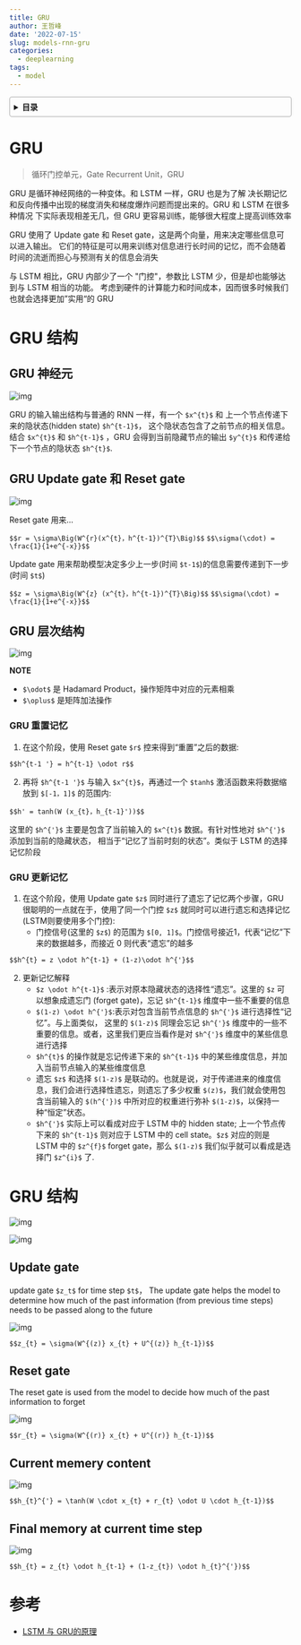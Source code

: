 ```yaml
---
title: GRU
author: 王哲峰
date: '2022-07-15'
slug: models-rnn-gru
categories:
  - deeplearning
tags:
  - model
---
```


<style>
details {
    border: 1px solid #aaa;
    border-radius: 4px;
    padding: .5em .5em 0;
}
summary {
    font-weight: bold;
    margin: -.5em -.5em 0;
    padding: .5em;
}
details[open] {
    padding: .5em;
}
details[open] summary {
    border-bottom: 1px solid #aaa;
    margin-bottom: .5em;
}
img {
    pointer-events: none;
}
</style>

<details><summary>目录</summary><p>

- [GRU](#gru)
- [GRU 结构](#gru-结构)
  - [GRU 神经元](#gru-神经元)
  - [GRU Update gate 和 Reset gate](#gru-update-gate-和-reset-gate)
  - [GRU 层次结构](#gru-层次结构)
    - [GRU 重置记忆](#gru-重置记忆)
    - [GRU 更新记忆](#gru-更新记忆)
- [GRU 结构](#gru-结构-1)
  - [Update gate](#update-gate)
  - [Reset gate](#reset-gate)
  - [Current memery content](#current-memery-content)
  - [Final memory at current time step](#final-memory-at-current-time-step)
- [参考](#参考)
</p></details><p></p>

# GRU

> 循环门控单元，Gate Recurrent Unit，GRU

GRU 是循环神经网络的一种变体。和 LSTM 一样，GRU 也是为了解
决长期记忆和反向传播中出现的梯度消失和梯度爆炸问题而提出来的。GRU 和 LSTM 在很多种情况
下实际表现相差无几，但 GRU 更容易训练，能够很大程度上提高训练效率

GRU 使用了 Update gate 和 Reset gate，这是两个向量，用来决定哪些信息可以进入输出。
它们的特征是可以用来训练对信息进行长时间的记忆，而不会随着时间的流逝而担心与预测有关的信息会消失

与 LSTM 相比，GRU 内部少了一个 "门控"，参数比 LSTM 少，但是却也能够达到与 LSTM 相当的功能。
考虑到硬件的计算能力和时间成本，因而很多时候我们也就会选择更加”实用“的 GRU

# GRU 结构

## GRU 神经元

![img](images/GRU.jpg)

GRU 的输入输出结构与普通的 RNN 一样，有一个 `$x^{t}$` 和 上一个节点传递下来的隐状态(hidden state) `$h^{t-1}$`，
这个隐状态包含了之前节点的相关信息。结合 `$x^{t}$` 和 `$h^{t-1}$` ，GRU 会得到当前隐藏节点的输出 `$y^{t}$` 
和传递给下一个节点的隐状态 `$h^{t}$`.


## GRU Update gate 和 Reset gate

![img](images/GRU_r_z.jpg)

Reset gate 用来...

`$$r = \sigma\Big(W^{r}(x^{t}，h^{t-1})^{T}\Big)$$`
`$$\sigma(\cdot) = \frac{1}{1+e^{-x}}$$`

Update gate 用来帮助模型决定多少上一步(时间 `$t-1$`)的信息需要传递到下一步(时间 `$t$`)

`$$z = \sigma\Big(W^{z} (x^{t}，h^{t-1})^{T}\Big)$$`
`$$\sigma(\cdot) = \frac{1}{1+e^{-x}}$$`

## GRU 层次结构

![img](images/GRU_unit.png)

**NOTE**

- `$\odot$` 是 Hadamard Product，操作矩阵中对应的元素相乘
- `$\oplus$` 是矩阵加法操作

### GRU 重置记忆

1. 在这个阶段，使用 Reset gate `$r$` 控来得到“重置”之后的数据:
      
`$$h^{t-1 '} = h^{t-1} \odot r$$`

2. 再将 `$h^{t-1 '}$` 与输入 `$x^{t}$`，再通过一个 `$tanh$` 激活函数来将数据缩放到 `$[-1，1]$` 的范围内:

`$$h' = tanh(W (x_{t}，h_{t-1}'))$$`

这里的 `$h^{'}$` 主要是包含了当前输入的 `$x^{t}$` 数据。有针对性地对 `$h^{'}$` 添加到当前的隐藏状态，
相当于“记忆了当前时刻的状态”。类似于 LSTM 的选择记忆阶段

### GRU 更新记忆

1. 在这个阶段，使用 Update gate `$z$` 同时进行了遗忘了记忆两个步骤，GRU 很聪明的一点就在于，使用了同一个门控 `$z$` 就同时可以进行遗忘和选择记忆(LSTM则要使用多个门控):
    - 门控信号(这里的 `$z$`) 的范围为 `$[0, 1]$`。门控信号接近1，代表“记忆”下来的数据越多，而接近 0 则代表“遗忘”的越多

`$$h^{t} = z \odot h^{t-1} + (1-z)\odot h^{'}$$`

2. 更新记忆解释
    - `$z \odot h^{t-1}$` :表示对原本隐藏状态的选择性“遗忘”。这里的
      `$z` 可以想象成遗忘门 (forget gate)，忘记 `$h^{t-1}$` 维度中一些不重要的信息
    - `$(1-z) \odot h^{'}$`:表示对包含当前节点信息的 `$h^{'}$` 进行选择性“记忆”。与上面类似，
      这里的 `$(1-z)$` 同理会忘记 `$h^{'}$` 维度中的一些不重要的信息。或者，这里我们更应当看作是对
      `$h^{'}$` 维度中的某些信息进行选择
    - `$h^{t}$` 的操作就是忘记传递下来的 `$h^{t-1}$` 中的某些维度信息，并加入当前节点输入的某些维度信息
    - 遗忘 `$z$` 和选择 `$(1-z)$` 是联动的。也就是说，对于传递进来的维度信息，我们会进行选择性遗忘，则遗忘了多少权重
      `$(z)$`，我们就会使用包含当前输入的 `$(h^{'})$` 中所对应的权重进行弥补 `$(1-z)$`，以保持一种“恒定”状态。
    - `$h^{'}$` 实际上可以看成对应于 LSTM 中的 hidden state; 上一个节点传下来的 `$h^{t-1}$` 则对应于 LSTM 中的 cell
      state。`$z$` 对应的则是 LSTM 中的 `$z^{f}$` forget gate，那么 `$(1-z)$` 我们似乎就可以看成是选择门 `$z^{i}$` 了.

# GRU 结构

![img](images/GRU_rnn.png)

![img](images/GRU_unit2.png)

## Update gate

update gate `$z_t$` for time step `$t$`，
The update gate helps the model to determine how much of the past 
information (from previous time steps) needs to be passed along to the future

![img](images/GRU_z.png)

`$$z_{t} = \sigma(W^{(z)} x_{t} + U^{(z)} h_{t-1})$$`

## Reset gate

The reset gate is used from the model to decide how much of the past information to forget

![img](images/GRU_r.png)

`$$r_{t} = \sigma(W^{(r)} x_{t} + U^{(r)} h_{t-1})$$`

## Current memery content

![img](images/GRU_current.png)

`$$h_{t}^{'} = \tanh(W \cdot x_{t} + r_{t} \odot U \cdot h_{t-1})$$`

## Final memory at current time step

![img](images/GRU_output.png)

`$$h_{t} = z_{t} \odot h_{t-1} + (1-z_{t}) \odot h_{t}^{'})$$`

# 参考

* [LSTM 与 GRU的原理](https://zhuanlan.zhihu.com/p/184937263)
